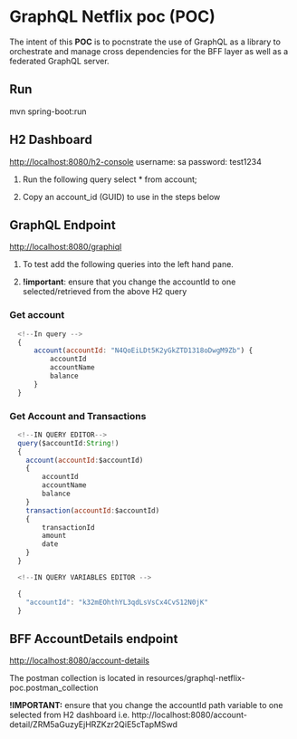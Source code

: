 # GraphQL Netflix poc (POC)
The intent of this **POC** is to pocnstrate the use of GraphQL as a library to orchestrate and manage cross dependencies for the BFF layer as well as a federated GraphQL server.

## Run
mvn spring-boot:run

## H2 Dashboard
[http://localhost:8080/h2-console](http://localhost:8080/h2-console)
username: sa
password: test1234

1. Run the following query select * from account;

2. Copy an account_id (GUID) to use in the steps below

## GraphQL Endpoint

[http://localhost:8080/graphiql](http://localhost:8080/graphiql)

1. To test add the following queries into the left hand pane.

2. **!important**: ensure that you change the accountId to one selected/retrieved from the above H2 query

### Get account
```javascript
  <!--In query -->
  {
      account(accountId: "N4QoEiLDt5K2yGkZTD1318oDwgM9Zb") {
          accountId
          accountName
          balance
      }
  }
```

### Get Account and Transactions
```javascript
  <!--IN QUERY EDITOR-->
  query($accountId:String!)
  {
    account(accountId:$accountId) 
    {
        accountId
        accountName
        balance
    }
    transaction(accountId:$accountId)
    {
        transactionId
        amount
        date
    }
  }

  <!--IN QUERY VARIABLES EDITOR -->

  {  
    "accountId": "k32mEOhthYL3qdLsVsCx4CvS12N0jK"
  }
```

## BFF AccountDetails endpoint
[http://localhost:8080/account-details](http://localhost:8080/account-details)

The postman collection is located in resources/graphql-netflix-poc.postman_collection

**!IMPORTANT:** ensure that you change the accountId path variable to one selected from H2 dashboard i.e. http://localhost:8080/account-detail/ZRM5aGuzyEjHRZKzr2QiE5cTapMSwd